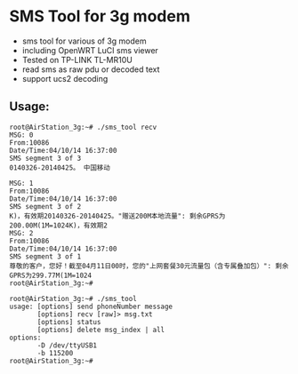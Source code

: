 SMS Tool for 3g modem
===================

* sms tool for various of 3g modem
* including OpenWRT LuCI sms viewer
* Tested on TP-LINK TL-MR10U
* read sms as raw pdu or decoded text
* support ucs2 decoding

Usage:
----------------

	root@AirStation_3g:~# ./sms_tool recv
	MSG: 0
	From:10086
	Date/Time:04/10/14 16:37:00
	SMS segment 3 of 3
	0140326-20140425。 中国移动

	MSG: 1
	From:10086
	Date/Time:04/10/14 16:37:00
	SMS segment 3 of 2
	K)，有效期20140326-20140425。"赠送200M本地流量": 剩余GPRS为200.00M(1M=1024K)，有效期2
	MSG: 2
	From:10086
	Date/Time:04/10/14 16:37:00
	SMS segment 3 of 1
	尊敬的客户，您好！截至04月11日00时，您的"上网套餐30元流量包（含专属叠加包）": 剩余GPRS为299.77M(1M=1024
	root@AirStation_3g:~#

	root@AirStation_3g:~# ./sms_tool
	usage: [options] send phoneNumber message
	       [options] recv [raw]> msg.txt
	       [options] status
	       [options] delete msg_index | all
	options:
	       -D /dev/ttyUSB1
	       -b 115200
	root@AirStation_3g:~#


